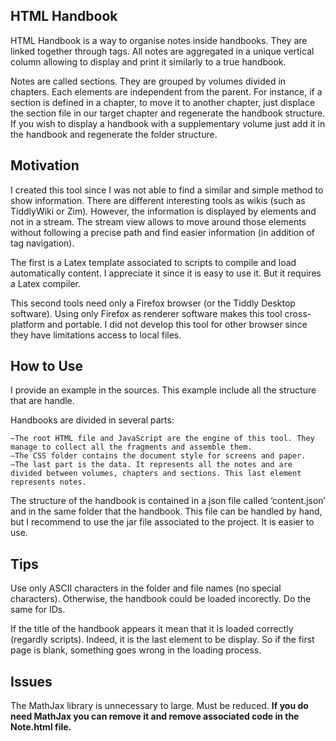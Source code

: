 ## HTML Handbook

HTML Handbook is a way to organise notes inside handbooks. They are linked together through tags. All notes are aggregated in a unique vertical column allowing to display and print it similarly to a true handbook.

Notes are called sections. They are grouped by volumes divided in chapters. Each elements are independent from the parent. For instance, if a section is defined in a chapter, to move it to another chapter, just displace the section file in our target chapter and regenerate the handbook structure. If you wish to display a handbook with a supplementary volume just add it in the handbook and regenerate the folder structure.

## Motivation

I created this tool since I was not able to find a similar and simple method to show information. There are different interesting tools as wikis (such as TiddlyWiki or Zim). However, the information is displayed by elements and not in a stream. The stream view allows to move around those elements without following a precise path and find easier information (in addition of tag navigation).

The first is a Latex template associated to scripts to compile and load automatically content. I appreciate it since it is easy to use it. But it requires a Latex compiler.

This second tools need only a Firefox browser (or the Tiddly Desktop software). Using only Firefox as renderer software makes this tool cross-platform and portable. I did not develop this tool for other browser since they have limitations access to local files.

## How to Use
I provide an example in the sources. This example include all the structure that are handle.

Handbooks are divided in several parts:

    —The root HTML file and JavaScript are the engine of this tool. They manage to collect all the fragments and assemble them.
    —The CSS folder contains the document style for screens and paper.
    —The last part is the data. It represents all the notes and are divided between volumes, chapters and sections. This last element represents notes.

The structure of the handbook is contained in a json file called ‘content.json’ and in the same folder that the handbook. This file can be handled by hand, but I recommend to use the jar file associated to the project. It is easier to use.

## Tips
Use only ASCII characters in the folder and file names (no special characters). Otherwise, the handbook could be loaded incorectly. Do the same for IDs.

If the title of the handbook appears it mean that it is loaded correctly (regardly scripts). Indeed, it is the last element to be display. So if the first page is blank, something goes wrong in the loading process.

## Issues

The MathJax library is unnecessary to large. Must be reduced. **If you do need MathJax you can remove it and remove associated code in the Note.html file.**
